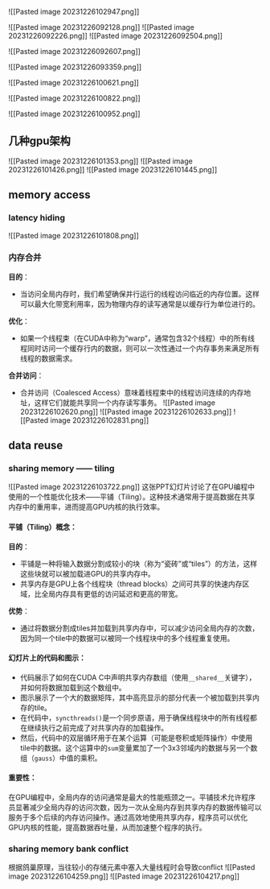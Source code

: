 ![[Pasted image 20231226102947.png]]

![[Pasted image 20231226092128.png]]
![[Pasted image 20231226092226.png]]
![[Pasted image 20231226092504.png]]

![[Pasted image 20231226092607.png]]

![[Pasted image 20231226093359.png]]

![[Pasted image 20231226100621.png]]

![[Pasted image 20231226100822.png]]

![[Pasted image 20231226100952.png]]

## 几种gpu架构
![[Pasted image 20231226101353.png]]
![[Pasted image 20231226101426.png]]
![[Pasted image 20231226101445.png]]

## memory access
### latency hiding
![[Pasted image 20231226101808.png]]

### 内存合并
**目的**：

- 当访问全局内存时，我们希望确保并行运行的线程访问临近的内存位置。这样可以最大化带宽利用率，因为物理内存的读写通常是以缓存行为单位进行的。

**优化**：

- 如果一个线程束（在CUDA中称为“warp”，通常包含32个线程）中的所有线程同时访问一个缓存行内的数据，则可以一次性通过一个内存事务来满足所有线程的数据需求。

**合并访问**：

- 合并访问（Coalesced Access）意味着线程束中的线程访问连续的内存地址，这样它们就能共享同一个内存读写事务。
![[Pasted image 20231226102620.png]]
![[Pasted image 20231226102633.png]]
![[Pasted image 20231226102831.png]]

## data reuse
### sharing memory —— tiling
![[Pasted image 20231226103722.png]]
这张PPT幻灯片讨论了在GPU编程中使用的一个性能优化技术——平铺（Tiling）。这种技术通常用于提高数据在共享内存中的重用率，进而提高GPU内核的执行效率。

#### 平铺（Tiling）概念：

**目的**：
- 平铺是一种将输入数据分割成较小的块（称为“瓷砖”或“tiles”）的方法，这样这些块就可以被加载进GPU的共享内存中。
- 共享内存是GPU上各个线程块（thread blocks）之间可共享的快速内存区域，比全局内存具有更低的访问延迟和更高的带宽。

**优势**：
- 通过将数据分割成tiles并加载到共享内存中，可以减少访问全局内存的次数，因为同一个tile中的数据可以被同一个线程块中的多个线程重复使用。

#### 幻灯片上的代码和图示：

- 代码展示了如何在CUDA C中声明共享内存数组（使用`__shared__`关键字），并如何将数据加载到这个数组中。
- 图示展示了一个大的数据矩阵，其中高亮显示的部分代表一个被加载到共享内存的tile。
- 在代码中，`syncthreads()`是一个同步原语，用于确保线程块中的所有线程都在继续执行之前完成了对共享内存的加载操作。
- 然后，代码中的双层循环用于在某个运算（可能是卷积或矩阵操作）中使用tile中的数据。这个运算中的`sum`变量累加了一个3x3邻域内的数据与另一个数组（`gauss`）中值的乘积。

#### 重要性：

在GPU编程中，全局内存的访问通常是最大的性能瓶颈之一。平铺技术允许程序员显著减少全局内存的访问次数，因为一次从全局内存到共享内存的数据传输可以服务于多个后续的内存访问操作。通过高效地使用共享内存，程序员可以优化GPU内核的性能，提高数据吞吐量，从而加速整个程序的执行。

### sharing memory bank conflict
根据鸽巢原理，当往较小的存储元素中塞入大量线程时会导致conflict
![[Pasted image 20231226104259.png]]
![[Pasted image 20231226104217.png]]